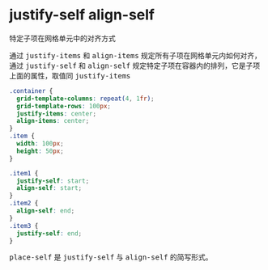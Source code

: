 # justify-self align-self

特定子项在网格单元中的对齐方式

通过 <kbd>justify-items</kbd> 和 <kbd>align-items</kbd> 规定所有子项在网格单元内如何对齐，通过 <kbd>justify-self</kbd> 和 <kbd>align-self</kbd> 规定特定子项在容器内的排列，它是子项上面的属性，取值同 <kbd>justify-items</kbd>

<TwoColumn>

<v-clicks>

<div>

```css
.container {
  grid-template-columns: repeat(4, 1fr);
  grid-template-rows: 100px;
  justify-items: center;
  align-items: center;
}
.item {
  width: 100px;
  height: 50px;
}
```

<GridBox
  :style="{
    gridTemplateColumns: 'repeat(4, 1fr)',
    gridTemplateRows: '200px',
    justifyItems: 'center',
    alignItems: 'center'
  }"
  :itemStyle="{
    width: '100px',
    height: '100px'
  }"
/>
</div>

<div>

```css
.item1 {
  justify-self: start;
  align-self: start;
}
.item2 {
  align-self: end;
}
.item3 {
  justify-self: end;
}
```

<GridBox
  :style="{
    gridTemplateColumns: 'repeat(4, 1fr)',
    gridTemplateRows: '200px',
    justifyItems: 'center',
    alignItems: 'center'
  }"
  :itemStyle="{
    width: '100px',
    height: '100px'
  }"
  :itemStyles="[{
    justifySelf: 'start',
    alignSelf: 'start',
    backgroundColor: '#5698c3'
  }, {
    alignSelf: 'end',
    backgroundColor: '#b2bbbe'
  }, {
    justifySelf: 'end',
    backgroundColor: '#45b787'
  }]"
/>

</div>

</v-clicks>

</TwoColumn>

<v-click>

<kbd>place-self</kbd> 是 <kbd>justify-self</kbd> 与 <kbd>align-self</kbd> 的简写形式。

</v-click>
